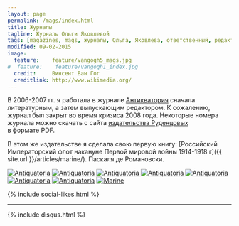 ```yaml
---
layout: page
permalink: /mags/index.html
title: Журналы
tagline: Журналы Ольги Яковлевой
tags: [magazines, mags, журналы, Ольга, Яковлева, ответственный, редактор]
modified: 09-02-2015
image:
  feature:    feature/vangogh5_mags.jpg
#  feature:    feature/vangogh1_index.jpg
  credit:     Винсент Ван Гог
  creditlink: http://www.wikimedia.org/
---
```


В 2006-2007 гг. я работала в журнале [Антикватория](http://antiquatoria.ru) сначала литературным,
а затем выпускающим редактором. К сожалению, журнал был закрыт во время кризиса 2008 года.
Некоторые номера журнала можно скачать с сайта [издательства Руденцовых](http://www.idomru.ru/magazin/)
в формате PDF.

В этом же издательстве я сделала свою первую книгу: [Российский Императорский флот накануне
Первой мировой войны 1914-1918 г]({{ site.url }}/articles/marine/). Паскаля де Романовски.

<!-- https://github.com/ionelmc/jquery-gp-gallery -->
<div class="pictures">
	<a href="http://antiquatoria.ru">
	<img title="Antiquatoria" src="{{ site.url }}/images/mags/number_21_22.jpg" />
	<img title="Antiquatoria" src="{{ site.url }}/images/mags/number_23.jpg" />
	<img title="Antiquatoria" src="{{ site.url }}/images/mags/number_24.jpg" />
	<img title="Antiquatoria" src="{{ site.url }}/images/mags/number_25_3.png" />
	<img title="Antiquatoria" src="{{ site.url }}/images/mags/number_26.jpg" />
	</a>
	<a href="http://antiquatoria.ru/archive/n26/n25_hranitel.html"><img title="Antiquatoria" src="{{ site.url }}/images/mags/number_26_hranitel.jpg" /></a>
	<a href="http://antiquatoria.ru/archive/n26/n26_russian.html"><img title="Antiquatoria" src="{{ site.url }}/images/mags/number_26_russki.jpg" /></a>
	<a href="{{ site.url }}/articles/marine/"><img title="Marine" src="{{ site.url }}/images/books-others/2008-marine_large.jpg" /></a>
</div>

{% include social-likes.html %}<hr>
{% include disqus.html %}
